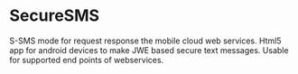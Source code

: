 # SecureSMS
S-SMS mode for request response the mobile cloud web services.
Html5 app for android devices to make JWE based secure text messages.
Usable for supported end points of webservices.  
